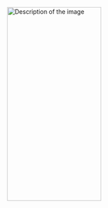 <img src="https://github.com/Yasiraalam/WhatsApp-Ui/assets/94714966/5324fa6c-cf97-45df-8913-2266143ec172" alt="Description of the image" width="220" height="450"/>
